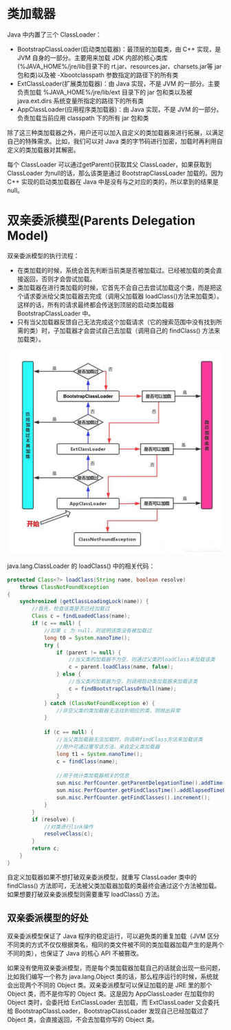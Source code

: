 # 类加载器

Java 中内置了三个 ClassLoader：

- BootstrapClassLoader(启动类加载器)：最顶层的加载类，由 C++ 实现，是 JVM 自身的一部分。主要用来加载 JDK 内部的核心类库(%JAVA_HOME%/jre/lib目录下的 rt.jar、resources.jar、charsets.jar等 jar 包和类)以及被 -Xbootclasspath 参数指定的路径下的所有类
- ExtClassLoader(扩展类加载器)：由 Java 实现，不是 JVM 的一部分。主要负责加载 %JAVA_HOME%/jre/lib/ext 目录下的 jar 包和类以及被 java.ext.dirs 系统变量所指定的路径下的所有类
- AppClassLoader(应用程序类加载器)：由 Java 实现，不是 JVM 的一部分。负责加载当前应用 classpath 下的所有 jar 包和类

除了这三种类加载器之外，用户还可以加入自定义的类加载器来进行拓展，以满足自己的特殊需求。比如，我们可以对 Java 类的字节码进行加密，加载时再利用自定义的类加载器对其解密。

每个 ClassLoader 可以通过getParent()获取其父 ClassLoader，如果获取到 ClassLoader 为null的话，那么该类是通过 BootstrapClassLoader 加载的。因为 C++ 实现的启动类加载器在 Java 中是没有与之对应的类的，所以拿到的结果是 null。

# 双亲委派模型(Parents Delegation Model)

双亲委派模型的执行流程：

- 在类加载的时候，系统会首先判断当前类是否被加载过。已经被加载的类会直接返回，否则才会尝试加载。
- 类加载器在进行类加载的时候，它首先不会自己去尝试加载这个类，而是把这个请求委派给父类加载器去完成（调用父加载器 loadClass()方法来加载类）。这样的话，所有的请求最终都会传送到顶层的启动类加载器 BootstrapClassLoader 中。
- 只有当父加载器反馈自己无法完成这个加载请求（它的搜索范围中没有找到所需的类）时，子加载器才会尝试自己去加载（调用自己的 findClass() 方法来加载类）。

![](./img/delegation_model.png)

java.lang.ClassLoader 的 loadClass() 中的相关代码：

```java
protected Class<?> loadClass(String name, boolean resolve)
    throws ClassNotFoundException
{
    synchronized (getClassLoadingLock(name)) {
        //首先，检查该类是否已经加载过
        Class c = findLoadedClass(name);
        if (c == null) {
            //如果 c 为 null，则说明该类没有被加载过
            long t0 = System.nanoTime();
            try {
                if (parent != null) {
                    //当父类的加载器不为空，则通过父类的loadClass来加载该类
                    c = parent.loadClass(name, false);
                } else {
                    //当父类的加载器为空，则调用启动类加载器来加载该类
                    c = findBootstrapClassOrNull(name);
                }
            } catch (ClassNotFoundException e) {
                //非空父类的类加载器无法找到相应的类，则抛出异常
            }

            if (c == null) {
                //当父类加载器无法加载时，则调用findClass方法来加载该类
                //用户可通过覆写该方法，来自定义类加载器
                long t1 = System.nanoTime();
                c = findClass(name);

                //用于统计类加载器相关的信息
                sun.misc.PerfCounter.getParentDelegationTime().addTime(t1 - t0);
                sun.misc.PerfCounter.getFindClassTime().addElapsedTimeFrom(t1);
                sun.misc.PerfCounter.getFindClasses().increment();
            }
        }
        if (resolve) {
            //对类进行link操作
            resolveClass(c);
        }
        return c;
    }
}
```

自定义加载器如果不想打破双亲委派模型，就重写 ClassLoader 类中的 findClass() 方法即可，无法被父类加载器加载的类最终会通过这个方法被加载。如果想要打破双亲委派模型则需要重写 loadClass() 方法。

## 双亲委派模型的好处

双亲委派模型保证了 Java 程序的稳定运行，可以避免类的重复加载（JVM 区分不同类的方式不仅仅根据类名，相同的类文件被不同的类加载器加载产生的是两个不同的类），也保证了 Java 的核心 API 不被篡改。

如果没有使用双亲委派模型，而是每个类加载器加载自己的话就会出现一些问题，比如我们编写一个称为 java.lang.Object 类的话，那么程序运行的时候，系统就会出现两个不同的 Object 类。双亲委派模型可以保证加载的是 JRE 里的那个 Object 类，而不是你写的 Object 类。这是因为 AppClassLoader 在加载你的 Object 类时，会委托给 ExtClassLoader 去加载，而 ExtClassLoader 又会委托给 BootstrapClassLoader，BootstrapClassLoader 发现自己已经加载过了 Object 类，会直接返回，不会去加载你写的 Object 类。
